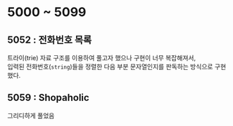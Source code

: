 # 5000 ~ 5099


## 5052 : 전화번호 목록
트라이(trie) 자료 구조를 이용하여 풀고자 했으나 구현이 너무 복잡해져서,  
입력된 전화번호(`string`)들을 정렬한 다음 부분 문자열인지를 판독하는 방식으로 구현했다.  

## 5059 : Shopaholic
그리디하게 풀었음

